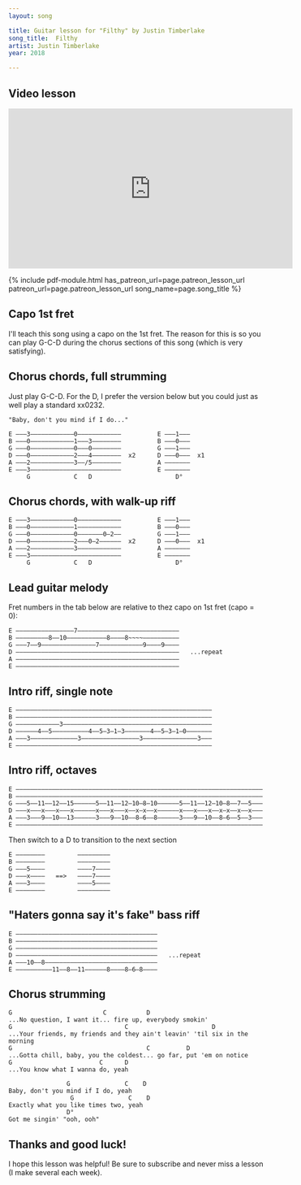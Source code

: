 ```yaml
---
layout: song

title: Guitar lesson for "Filthy" by Justin Timberlake
song_title:  Filthy
artist: Justin Timberlake
year: 2018

---
```


## Video lesson

<iframe width="560" height="315" src="https://www.youtube.com/embed/4ewbhKssL0o?showinfo=0" frameborder="0" allowfullscreen></iframe>

{% include pdf-module.html has_patreon_url=page.patreon_lesson_url patreon_url=page.patreon_lesson_url song_name=page.song_title %}

## Capo 1st fret

I'll teach this song using a capo on the 1st fret. The reason for this is so you can play G-C-D during the chorus sections of this song (which is very satisfying).

## Chorus chords, full strumming

Just play G-C-D. For the D, I prefer the version below but you could just as well play a standard xx0232.

    "Baby, don't you mind if I do..."

    E –––3––––––––––––0––––––––––––          E –––1–––
    B –––0––––––––––––1–––3––––––––          B –––0–––
    G –––0––––––––––––0–––0––––––––          G –––1–––
    D –––0––––––––––––2–––4––––––––  x2      D –––0–––  x1
    A –––2––––––––––––3––/5––––––––          A –––––––
    E –––3–––––––––––––––––––––––––          E –––––––
         G            C   D                       D°   

## Chorus chords, with walk-up riff

    E –––3––––––––––––0––––––––––––          E –––1–––
    B –––0––––––––––––1––––––––––––          B –––0–––
    G –––0––––––––––––0–––––––0–2––          G –––1–––
    D –––0––––––––––––2–––0–2––––––  x2      D –––0–––  x1
    A –––2––––––––––––3––––––––––––          A –––––––
    E –––3–––––––––––––––––––––––––          E –––––––
         G            C   D                       D°   


## Lead guitar melody

Fret numbers in the tab below are relative to thez capo on 1st fret (capo = 0):

    E ––––––––––––––––7––––––––––––––––––––––––––––
    B –––––––––8––10–––––––––––8––––8~~~~––––––––––
    G –––7––9–––––––––––––––7––––––––––––9––––9––––
    D –––––––––––––––––––––––––––––––––––––––––––––   ...repeat
    A –––––––––––––––––––––––––––––––––––––––––––––
    E –––––––––––––––––––––––––––––––––––––––––––––

## Intro riff, single note

    E ––––––––––––––––––––––––––––––––––––––––––––––––––––––
    B ––––––––––––––––––––––––––––––––––––––––––––––––––––––
    G ––––––––––––3–––––––––––––––––––––––––––––––––––––––––
    D ––––––4––5––––––––––4––5–3–1–3–––––––4––5–3–1–0–––––––
    A –––3–––––––––––––3––––––––––––––––3–––––––––––––––3–––
    E ––––––––––––––––––––––––––––––––––––––––––––––––––––––

## Intro riff, octaves

    E ––––––––––––––––––––––––––––––––––––––––––––––––––––––––––––––––––––
    B ––––––––––––––––––––––––––––––––––––––––––––––––––––––––––––––––––––
    G –––5––11––12––15––––––5––11––12–10–8–10––––––5––11––12–10–8––7––5–––
    D –––x–––x–––x–––x––––––x–––x–––x––x–x––x––––––x–––x–––x––x–x––x––x–––
    A –––3–––9––10––13––––––3–––9––10––8–6––8––––––3–––9––10––8–6––5––3–––
    E ––––––––––––––––––––––––––––––––––––––––––––––––––––––––––––––––––––

Then switch to a D to transition to the next section

    E ––––––––         –––––––––
    B ––––––––         –––––––––
    G –––5––––         ––––7––––
    D –––x––––   ==>   ––––7––––
    A –––3––––         ––––5––––
    E ––––––––         –––––––––

## "Haters gonna say it's fake" bass riff

    E –––––––––––––––––––––––––––––––––––––––
    B –––––––––––––––––––––––––––––––––––––––
    G –––––––––––––––––––––––––––––––––––––––
    D –––––––––––––––––––––––––––––––––––––––   ...repeat
    A –––10––8–––––––––––––––––––––––––––––––
    E ––––––––––11––8––11––––––8––––8–6–8––––

## Chorus strumming

    G                         C           D
    ...No question, I want it... fire up, everybody smokin'
    G                               C                       D
    ...Your friends, my friends and they ain't leavin' 'til six in the morning
    G                                     C          D
    ...Gotta chill, baby, you the coldest... go far, put 'em on notice
    G                        C      D
    ...You know what I wanna do, yeah

                    G               C    D
    Baby, don't you mind if I do, yeah
                     G               C    D
    Exactly what you like times two, yeah
                    D°
    Got me singin' "ooh, ooh"

## Thanks and good luck!

I hope this lesson was helpful! Be sure to subscribe and never miss a lesson (I make several each week).
